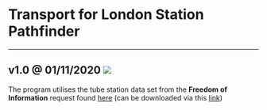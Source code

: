 # Transport for London Station Pathfinder #
---
## v1.0 @ 01/11/2020 <img align=”centre” src="https://i.ibb.co/D1jGdsm/tfl-logo3.png">

The program utilises the tube station data set from the __Freedom of Information__ request found [here](https://www.whatdotheyknow.com/request/distance_between_adjacent_underg#incoming-5516) (can be downloaded via this [link](https://www.whatdotheyknow.com/request/1779/response/5516/attach/3/Inter%20station%20database.xls?cookie_passthrough=1))

    
